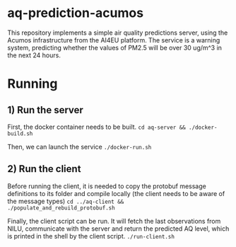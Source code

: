 # aq-prediction-acumos

This repository implements a simple air quality predictions server, using the Acumos infrastructure from the AI4EU platform.
The service is a warning system, predicting whether the values of PM2.5 will be over 30 ug/m^3 in the next 24 hours.

# Running
## 1) Run the server
First, the docker container needs to be built.
`cd aq-server && ./docker-build.sh`

Then, we can launch the service
`./docker-run.sh`

## 2) Run the client
Before running the client, it is needed to copy the protobuf message definitions to its folder and compile locally (the client needs to be aware of the message types)
`cd ../aq-client && ./populate_and_rebuild_protobuf.sh`

Finally, the client script can be run. It will fetch the last observations from NILU, communicate with the server and return the predicted AQ level, which is printed in the shell by the client script.
`./run-client.sh`
